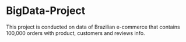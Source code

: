 # BigData-Project
This project is conducted on data of Brazilian e-commerce that contains 100,000 orders with product, customers and reviews info.
